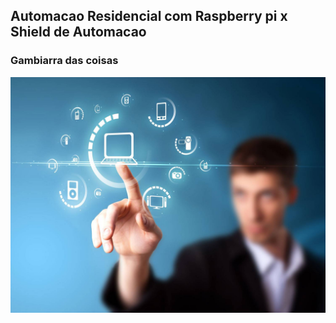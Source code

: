 ## Automacao Residencial com Raspberry pi x Shield de Automacao

### Gambiarra das coisas

![asciicast](https://github.com/MagnoMonteCerqueira/Automacao/blob/master/imgs/GAMBIARRA-DAS-COISAS.jpg)
